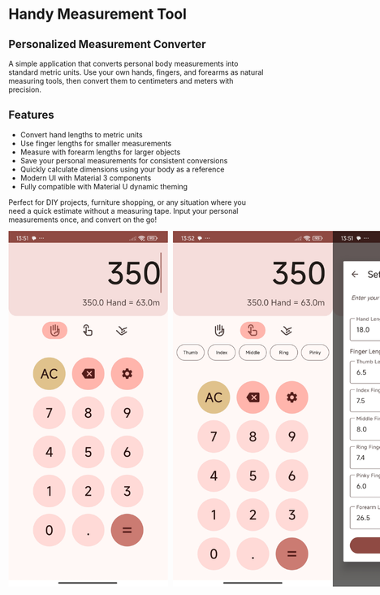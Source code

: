 # Handy Measurement Tool

## Personalized Measurement Converter

A simple application that converts personal body measurements into standard metric units. 
Use your own hands, fingers, and forearms as natural measuring tools, then convert them to centimeters and meters with precision.

## Features

- Convert hand lengths to metric units
- Use finger lengths for smaller measurements
- Measure with forearm lengths for larger objects
- Save your personal measurements for consistent conversions
- Quickly calculate dimensions using your body as a reference
- Modern UI with Material 3 components
- Fully compatible with Material U dynamic theming

Perfect for DIY projects, furniture shopping, or any situation where you need a quick estimate without a measuring tape. 
Input your personal measurements once, and convert on the go!

<div style="display: flex;">
<img src="images/main.jpg" width="400" height="700" style="margin-right: 10px" alt="Main Screen">
<img src="images/fingers.jpg" width="400" height="700" alt="Main Screen with fingers enabled">
<img src="images/measurements.jpg" width="400" height="700" alt="Measurment setting screen">
</div>
